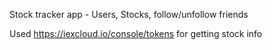 Stock tracker app - Users, Stocks, follow/unfollow friends

Used https://iexcloud.io/console/tokens for getting stock info
